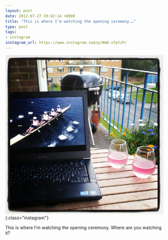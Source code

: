 ```yaml
---
layout: post
date: 2012-07-27 19:42:14 +0000
title: "This is where I'm watching the opening ceremony.…"
type: post
tags:
- instagram
instagram_url: https://www.instagram.com/p/NmK-xTptzP/
---
```


![Instagram - NmK-xTptzP](/assets/NmK-xTptzP.jpg){:class="instagram"}

This is where I'm watching the opening ceremony. Where are you watching it?
